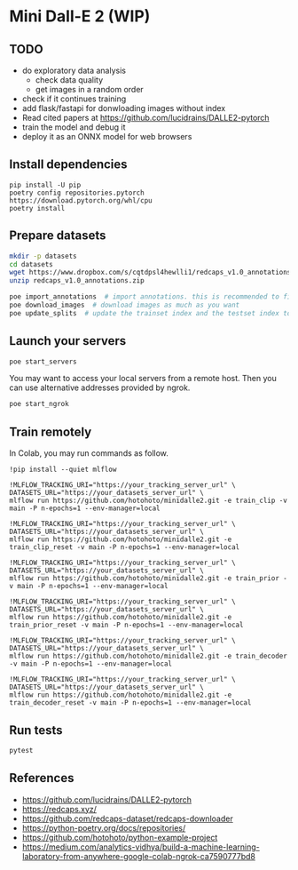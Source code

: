# Mini Dall-E 2 (WIP)

## TODO

- do exploratory data analysis
  - check data quality
  - get images in a random order
- check if it continues training
- add flask/fastapi for donwloading images without index
- Read cited papers at https://github.com/lucidrains/DALLE2-pytorch
- train the model and debug it
- deploy it as an ONNX model for web browsers

## Install dependencies

```
pip install -U pip
poetry config repositories.pytorch https://download.pytorch.org/whl/cpu
poetry install
```

## Prepare datasets

```sh
mkdir -p datasets
cd datasets
wget https://www.dropbox.com/s/cqtdpsl4hewlli1/redcaps_v1.0_annotations.zip
unzip redcaps_v1.0_annotations.zip

poe import_annotations  # import annotations. this is recommended to finish this completely
poe download_images  # download images as much as you want
poe update_splits  # update the trainset index and the testset index to take account of the recently downloaded images
```

## Launch your servers

```sh
poe start_servers
```

You may want to access your local servers from a remote host.
Then you can use alternative addresses provided by ngrok.

```sh
poe start_ngrok
```

## Train remotely

In Colab, you may run commands as follow.

```
!pip install --quiet mlflow

!MLFLOW_TRACKING_URI="https://your_tracking_server_url" \
DATASETS_URL="https://your_datasets_server_url" \
mlflow run https://github.com/hotohoto/minidalle2.git -e train_clip -v main -P n-epochs=1 --env-manager=local

!MLFLOW_TRACKING_URI="https://your_tracking_server_url" \
DATASETS_URL="https://your_datasets_server_url" \
mlflow run https://github.com/hotohoto/minidalle2.git -e train_clip_reset -v main -P n-epochs=1 --env-manager=local

!MLFLOW_TRACKING_URI="https://your_tracking_server_url" \
DATASETS_URL="https://your_datasets_server_url" \
mlflow run https://github.com/hotohoto/minidalle2.git -e train_prior -v main -P n-epochs=1 --env-manager=local

!MLFLOW_TRACKING_URI="https://your_tracking_server_url" \
DATASETS_URL="https://your_datasets_server_url" \
mlflow run https://github.com/hotohoto/minidalle2.git -e train_prior_reset -v main -P n-epochs=1 --env-manager=local

!MLFLOW_TRACKING_URI="https://your_tracking_server_url" \
DATASETS_URL="https://your_datasets_server_url" \
mlflow run https://github.com/hotohoto/minidalle2.git -e train_decoder -v main -P n-epochs=1 --env-manager=local

!MLFLOW_TRACKING_URI="https://your_tracking_server_url" \
DATASETS_URL="https://your_datasets_server_url" \
mlflow run https://github.com/hotohoto/minidalle2.git -e train_decoder_reset -v main -P n-epochs=1 --env-manager=local
```

## Run tests

```bash
pytest
```

## References

- https://github.com/lucidrains/DALLE2-pytorch
- https://redcaps.xyz/
- https://github.com/redcaps-dataset/redcaps-downloader
- https://python-poetry.org/docs/repositories/
- https://github.com/hotohoto/python-example-project
- https://medium.com/analytics-vidhya/build-a-machine-learning-laboratory-from-anywhere-google-colab-ngrok-ca7590777bd8
